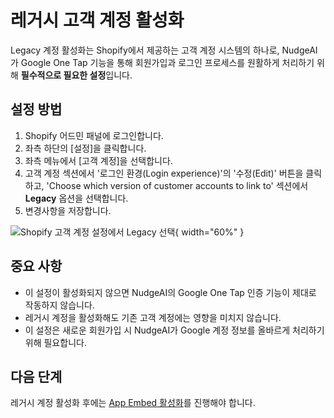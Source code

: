 # 레거시 고객 계정 활성화

Legacy 계정 활성화는 Shopify에서 제공하는 고객 계정 시스템의 하나로, NudgeAI가 Google One Tap 기능을 통해 회원가입과 로그인 프로세스를 원활하게 처리하기 위해 **필수적으로 필요한 설정**입니다.

## 설정 방법

1. Shopify 어드민 패널에 로그인합니다.
2. 좌측 하단의 [설정]을 클릭합니다.
3. 좌측 메뉴에서 [고객 계정]을 선택합니다.
4. 고객 계정 섹션에서 '로그인 환경(Login experience)'의 '수정(Edit)' 버튼을 클릭하고, 'Choose which version of customer accounts to link to' 섹션에서 **Legacy** 옵션을 선택합니다.
5. 변경사항을 저장합니다.

![Shopify 고객 계정 설정에서 Legacy 선택](../../assets/images/shopify_customer_accounts_legacy.png){ width="60%" }

## 중요 사항

- 이 설정이 활성화되지 않으면 NudgeAI의 Google One Tap 인증 기능이 제대로 작동하지 않습니다.
- 레거시 계정을 활성화해도 기존 고객 계정에는 영향을 미치지 않습니다.
- 이 설정은 새로운 회원가입 시 NudgeAI가 Google 계정 정보를 올바르게 처리하기 위해 필요합니다.

## 다음 단계

레거시 계정 활성화 후에는 [App Embed 활성화](../app-embed/index.md)를 진행해야 합니다.
